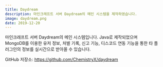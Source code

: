 ```yaml
---
title: Daydream
description: 마인크래프트 서버 Daydream의 메인 시스템을 제작하였습니다.
image: daydream.png
date: 2019-12-20
---
```


마인크래프트 서버 Daydream의 메인 시스템입니다.
Java로 제작되었으며 MongoDB를 이용한 유저 정보, 처벌 기록, 신고 기능, 디스코드 연동 기능을 통한 타 플러그인의 정보를 실시간으로 받아올 수 있습니다.

GitHub 저장소: <https://github.com/ChemistryX/daydream>
